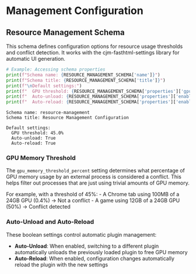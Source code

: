 # Management Configuration


<!-- WARNING: THIS FILE WAS AUTOGENERATED! DO NOT EDIT! -->

## Resource Management Schema

This schema defines configuration options for resource usage thresholds
and conflict detection. It works with the cjm-fasthtml-settings library
for automatic UI generation.

``` python
# Example: Accessing schema properties
print(f"Schema name: {RESOURCE_MANAGEMENT_SCHEMA['name']}")
print(f"Schema title: {RESOURCE_MANAGEMENT_SCHEMA['title']}")
print(f"\nDefault settings:")
print(f"  GPU threshold: {RESOURCE_MANAGEMENT_SCHEMA['properties']['gpu_memory_threshold_percent']['default']}%")
print(f"  Auto-unload: {RESOURCE_MANAGEMENT_SCHEMA['properties']['enable_auto_unload']['default']}")
print(f"  Auto-reload: {RESOURCE_MANAGEMENT_SCHEMA['properties']['enable_auto_reload']['default']}")
```

    Schema name: resource-management
    Schema title: Resource Management Configuration

    Default settings:
      GPU threshold: 45.0%
      Auto-unload: True
      Auto-reload: True

### GPU Memory Threshold

The `gpu_memory_threshold_percent` setting determines what percentage of
GPU memory usage by an external process is considered a conflict. This
helps filter out processes that are just using trivial amounts of GPU
memory.

For example, with a threshold of 45%: - A Chrome tab using 100MB of a
24GB GPU (0.4%) → Not a conflict - A game using 12GB of a 24GB GPU (50%)
→ Conflict detected

### Auto-Unload and Auto-Reload

These boolean settings control automatic plugin management:

- **Auto-Unload**: When enabled, switching to a different plugin
  automatically unloads the previously loaded plugin to free GPU memory
- **Auto-Reload**: When enabled, configuration changes automatically
  reload the plugin with the new settings
